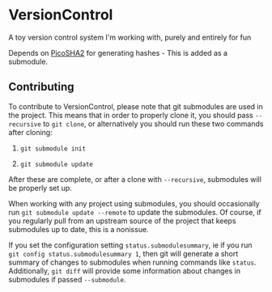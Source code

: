 # VersionControl
A toy version control system I'm working with, purely and entirely for fun

Depends on [PicoSHA2](https://github.com/okdshin/PicoSHA2) for generating hashes -
This is added as a submodule.

## Contributing
To contribute to VersionControl, please note that git submodules are used in the
project. This means that in order to properly clone it, you should pass
`--recursive` to `git clone`, or alternatively you should run these two commands
after cloning:

1. `git submodule init`

2. `git submodule update`

After these are complete, or after a clone with `--recursive`, submodules will be
properly set up.

When working with any project using submodules, you should occasionally run `git
submodule update --remote` to update the submodules. Of course, if you regularly
pull from an upstream source of the project that keeps submodules up to date, this
is a nonissue.

If you set the configuration setting `status.submodulesummary`, ie if you run `git
config status.submodulesummary 1`, then git will generate a short summary of
changes to submodules when running commands like `status`. Additionally, `git
diff` will provide some information about changes in submodules if passed
`--submodule`.
